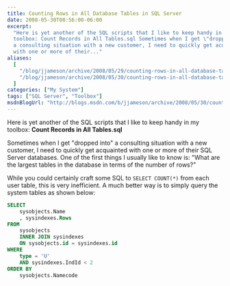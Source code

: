 ```yaml
---
title: Counting Rows in All Database Tables in SQL Server
date: 2008-05-30T08:56:00-06:00
excerpt:
  "Here is yet another of the SQL scripts that I like to keep handy in my
  toolbox: Count Records in All Tables.sql Sometimes when I get \"dropped into\"
  a consulting situation with a new customer, I need to quickly get acquainted
  with one or more of their..."
aliases:
  [
    "/blog/jjameson/archive/2008/05/29/counting-rows-in-all-database-tables.aspx",
    "/blog/jjameson/archive/2008/05/30/counting-rows-in-all-database-tables.aspx",
  ]
categories: ["My System"]
tags: ["SQL Server", "Toolbox"]
msdnBlogUrl: "http://blogs.msdn.com/b/jjameson/archive/2008/05/30/counting-rows-in-all-database-tables.aspx"
---
```


Here is yet another of the SQL scripts that I like to keep handy in my toolbox:
**Count Records in All Tables.sql**

Sometimes when I get "dropped into" a consulting situation with a new customer,
I need to quickly get acquainted with one or more of their SQL Server databases.
One of the first things I usually like to know is: "What are the largest tables
in the database in terms of the number of rows?"

While you could certainly craft some SQL to `SELECT COUNT(*)` from each user
table, this is very inefficient. A much better way is to simply query the system
tables as shown below:

```SQL
SELECT
    sysobjects.Name
    , sysindexes.Rows
FROM
    sysobjects
    INNER JOIN sysindexes
    ON sysobjects.id = sysindexes.id
WHERE
    type = 'U'
    AND sysindexes.IndId < 2
ORDER BY
    sysobjects.Namecode
```
